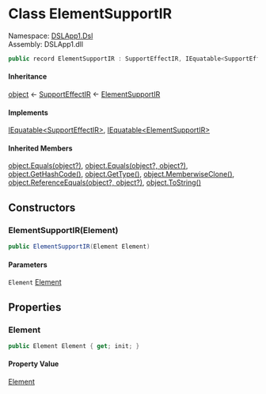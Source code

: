 # <a id="DSLApp1_Dsl_ElementSupportIR"></a> Class ElementSupportIR

Namespace: [DSLApp1.Dsl](DSLApp1.Dsl.md)  
Assembly: DSLApp1.dll  

```csharp
public record ElementSupportIR : SupportEffectIR, IEquatable<SupportEffectIR>, IEquatable<ElementSupportIR>
```

#### Inheritance

[object](https://learn.microsoft.com/dotnet/api/system.object) ← 
[SupportEffectIR](DSLApp1.Dsl.SupportEffectIR.md) ← 
[ElementSupportIR](DSLApp1.Dsl.ElementSupportIR.md)

#### Implements

[IEquatable<SupportEffectIR\>](https://learn.microsoft.com/dotnet/api/system.iequatable\-1), 
[IEquatable<ElementSupportIR\>](https://learn.microsoft.com/dotnet/api/system.iequatable\-1)

#### Inherited Members

[object.Equals\(object?\)](https://learn.microsoft.com/dotnet/api/system.object.equals\#system\-object\-equals\(system\-object\)), 
[object.Equals\(object?, object?\)](https://learn.microsoft.com/dotnet/api/system.object.equals\#system\-object\-equals\(system\-object\-system\-object\)), 
[object.GetHashCode\(\)](https://learn.microsoft.com/dotnet/api/system.object.gethashcode), 
[object.GetType\(\)](https://learn.microsoft.com/dotnet/api/system.object.gettype), 
[object.MemberwiseClone\(\)](https://learn.microsoft.com/dotnet/api/system.object.memberwiseclone), 
[object.ReferenceEquals\(object?, object?\)](https://learn.microsoft.com/dotnet/api/system.object.referenceequals), 
[object.ToString\(\)](https://learn.microsoft.com/dotnet/api/system.object.tostring)

## Constructors

### <a id="DSLApp1_Dsl_ElementSupportIR__ctor_DSLApp1_Dsl_Element_"></a> ElementSupportIR\(Element\)

```csharp
public ElementSupportIR(Element Element)
```

#### Parameters

`Element` [Element](DSLApp1.Dsl.Element.md)

## Properties

### <a id="DSLApp1_Dsl_ElementSupportIR_Element"></a> Element

```csharp
public Element Element { get; init; }
```

#### Property Value

 [Element](DSLApp1.Dsl.Element.md)

